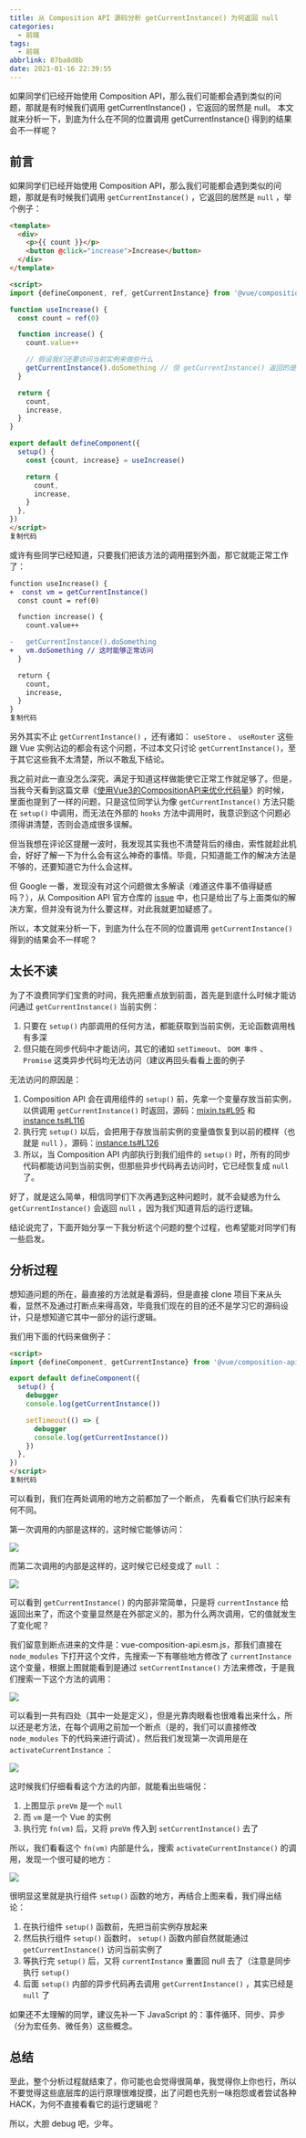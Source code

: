 ```yaml
---
title: 从 Composition API 源码分析 getCurrentInstance() 为何返回 null
categories:
  - 前端
tags:
  - 前端
abbrlink: 87ba8d8b
date: 2021-01-16 22:39:55
---
```


<div class="excerpt">
	如果同学们已经开始使用 Composition API，那么我们可能都会遇到类似的问题，那就是有时候我们调用 getCurrentInstance() ，它返回的居然是 null。
  本文就来分析一下，到底为什么在不同的位置调用 getCurrentInstance() 得到的结果会不一样呢？
</div>
<!-- more -->

## 前言

如果同学们已经开始使用 Composition API，那么我们可能都会遇到类似的问题，那就是有时候我们调用 `getCurrentInstance()` ，它返回的居然是 `null` ，举个例子：

```html
<template>
  <div>
    <p>{{ count }}</p>
    <button @click="increase">Increase</button>
  </div>
</template>

<script>
import {defineComponent, ref, getCurrentInstance} from '@vue/composition-api'

function useIncrease() {
  const count = ref(0)

  function increase() {
    count.value++

    // 假设我们还要访问当前实例来做些什么
    getCurrentInstance().doSomething // 但 getCurrentInstance() 返回的是 null
  }

  return {
    count,
    increase,
  }
}

export default defineComponent({
  setup() {
    const {count, increase} = useIncrease()

    return {
      count,
      increase,
    }
  },
})
</script>
复制代码
```

或许有些同学已经知道，只要我们把该方法的调用摆到外面，那它就能正常工作了：

```diff
function useIncrease() {
+  const vm = getCurrentInstance()
  const count = ref(0)

  function increase() {
    count.value++

-   getCurrentInstance().doSomething
+   vm.doSomething // 这时能够正常访问
  }

  return {
    count,
    increase,
  }
}
复制代码
```

另外其实不止 `getCurrentInstance()` ，还有诸如： `useStore` 、 `useRouter` 这些跟 Vue 实例沾边的都会有这个问题，不过本文只讨论 `getCurrentInstance()`，至于其它这些我不太清楚，所以不敢乱下结论。

我之前对此一直没怎么深究，满足于知道这样做能使它正常工作就足够了。但是，当我今天看到这篇文章《[使用Vue3的CompositionAPI来优化代码量](https://juejin.cn/post/6917592199140458504)》的时候，里面也提到了一样的问题，只是这位同学认为像 `getCurrentInstance()` 方法只能在 `setup()` 中调用，而无法在外部的 `hooks` 方法中调用时，我意识到这个问题必须得讲清楚，否则会造成很多误解。

但当我想在评论区提醒一波时，我发现其实我也不清楚背后的缘由，索性就趁此机会，好好了解一下为什么会有这么神奇的事情。毕竟，只知道能工作的解决方法是不够的，还要知道它为什么会这样。

但 Google 一番，发现没有对这个问题做太多解读（难道这件事不值得疑惑吗？），从 Composition API 官方仓库的 [issue](https://github.com/vuejs/composition-api/issues/455) 中，也只是给出了与上面类似的解决方案，但并没有说为什么要这样，对此我就更加疑惑了。

所以，本文就来分析一下，到底为什么在不同的位置调用 `getCurrentInstance()` 得到的结果会不一样呢？

## 太长不读

为了不浪费同学们宝贵的时间，我先把重点放到前面，首先是到底什么时候才能访问通过 `getCurrentInstance()` 当前实例：

1. 只要在 `setup()` 内部调用的任何方法，都能获取到当前实例，无论函数调用栈有多深
2. 但只能在同步代码中才能访问，其它的诸如 `setTimeout`、 `DOM 事件` 、 `Promise` 这类异步代码均无法访问（建议再回头看看上面的例子

无法访问的原因是：

1. Composition API 会在调用组件的 `setup()` 前，先拿一个变量存放当前实例，以供调用 `getCurrentInstance()` 时返回，源码：[mixin.ts#L95](https://github.com/vuejs/composition-api/blob/master/src/mixin.ts#L95) 和 [instance.ts#L116](https://github.com/vuejs/composition-api/blob/master/src/utils/instance.ts#L116)
2. 执行完 `setup()` 以后，会把用于存放当前实例的变量值恢复到以前的模样（也就是 `null` ），源码：[instance.ts#L126](https://github.com/vuejs/composition-api/blob/master/src/utils/instance.ts#L126)
3. 所以，当 Composition API 内部执行到我们组件的 `setup()` 时，所有的同步代码都能访问到当前实例，但那些异步代码再去访问时，它已经恢复成 `null` 了。

好了，就是这么简单，相信同学们下次再遇到这种问题时，就不会疑惑为什么 `getCurrentInstance()` 会返回 `null` ，因为我们知道背后的运行逻辑。

结论说完了，下面开始分享一下我分析这个问题的整个过程，也希望能对同学们有一些启发。

## 分析过程

想知道问题的所在，最直接的方法就是看源码，但是直接 clone 项目下来从头看，显然不及通过打断点来得高效，毕竟我们现在的目的还不是学习它的源码设计，只是想知道它其中一部分的运行逻辑。

我们用下面的代码来做例子：

```html
<script>
import {defineComponent, getCurrentInstance} from '@vue/composition-api'

export default defineComponent({
  setup() {
    debugger
    console.log(getCurrentInstance())

    setTimeout(() => {
      debugger
      console.log(getCurrentInstance())
    })
  },
})
</script>
复制代码
```

可以看到，我们在两处调用的地方之前都加了一个断点， 先看看它们执行起来有何不同。

第一次调用的内部是这样的，这时候它能够访问：

![](https://gd4ark-1258805822.cos.ap-guangzhou.myqcloud.com/images/image.png)

而第二次调用的内部是这样的，这时候它已经变成了 `null` ：

![](https://gd4ark-1258805822.cos.ap-guangzhou.myqcloud.com/images/20210116224432.png)

可以看到 `getCurrentInstance()` 的内部非常简单，只是将 `currentInstance` 给返回出来了，而这个变量显然是在外部定义的，那为什么两次调用，它的值就发生了变化呢？

我们留意到断点进来的文件是：vue-composition-api.esm.js，那我们直接在 `node_modules` 下打开这个文件，先搜索一下有哪些地方修改了 `currentInstance` 这个变量，根据上图就能看到是通过 `setCurrentInstance()`   方法来修改，于是我们搜索一下这个方法的调用：

![](https://gd4ark-1258805822.cos.ap-guangzhou.myqcloud.com/images/20210116224450.png)

可以看到一共有四处（其中一处是定义），但是光靠肉眼看也很难看出来什么，所以还是老方法，在每个调用之前加一个断点（是的，我们可以直接修改 `node_modules` 下的代码来进行调试），然后我们发现第一次调用是在 `activateCurrentInstance` ：

![](https://gd4ark-1258805822.cos.ap-guangzhou.myqcloud.com/images/20210116224510.png)

这时候我们仔细看看这个方法的内部，就能看出些端倪：

1. 上图显示 `preVm` 是一个 `null` 
2. 而 `vm` 是一个 Vue 的实例
3. 执行完 `fn(vm)` 后，又将 `preVm` 传入到 `setCurrentInstance()` 去了

所以，我们看看这个 `fn(vm)` 内部是什么，搜索 `activateCurrentInstance()` 的调用，发现一个很可疑的地方：

![](https://gd4ark-1258805822.cos.ap-guangzhou.myqcloud.com/images/20210116224526.png)

很明显这里就是执行组件 `setup()` 函数的地方，再结合上图来看，我们得出结论：

1. 在执行组件 `setup()` 函数前，先把当前实例存放起来
2. 然后执行组件 `setup()` 函数时， `setup()` 函数内部自然就能通过 `getCurrentInstance()` 访问当前实例了
3. 等执行完 `setup()` 后，又将 `currentInstance` 重置回 null 去了（注意是同步执行 `setup()` 
4. 后面 `setup()` 内部的异步代码再去调用 `getCurrentInstance()` ，其实已经是 `null` 了

如果还不太理解的同学，建议先补一下 JavaScript 的：事件循环、同步、异步（分为宏任务、微任务）这些概念。

## 总结

至此，整个分析过程就结束了，你可能也会觉得很简单，我觉得你上你也行，所以不要觉得这些底层库的运行原理很难捉摸，出了问题也先别一味抱怨或者尝试各种 HACK，为何不直接看看它的运行逻辑呢？

所以，大胆 debug 吧，少年。

